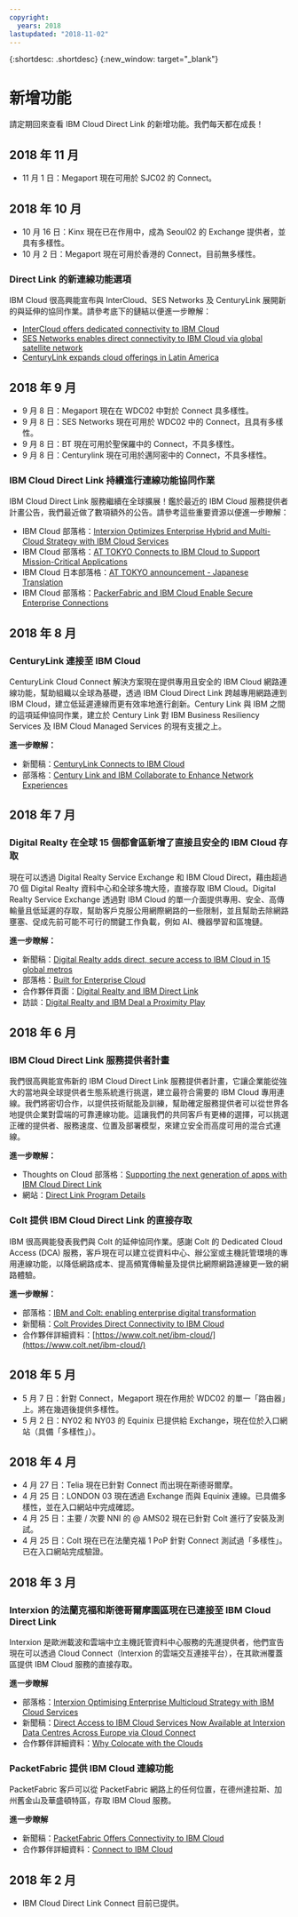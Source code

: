 ```yaml
---
copyright:
  years: 2018
lastupdated: "2018-11-02"
---
```


{:shortdesc: .shortdesc}
{:new_window: target="_blank"}

# 新增功能

請定期回來查看 IBM Cloud Direct Link 的新增功能。我們每天都在成長！

## 2018 年 11 月

* 11 月 1 日：Megaport 現在可用於 SJC02 的 Connect。

## 2018 年 10 月

* 10 月 16 日：Kinx 現在已在作用中，成為 Seoul02 的 Exchange 提供者，並具有多樣性。
* 10 月 2 日：Megaport 現在可用於香港的 Connect，目前無多樣性。

### Direct Link 的新連線功能選項
 
IBM Cloud 很高興能宣布與 InterCloud、SES Networks 及 CenturyLink 展開新的與延伸的協同作業。請參考底下的鏈結以便進一步瞭解： 
 
* [InterCloud offers dedicated connectivity to IBM Cloud](https://digitalisationworld.com/news/55529/intercloud-offers-dedicated-connectivity-to-ibm-cloud)
* [SES Networks enables direct connectivity to IBM Cloud via global satellite network](https://www.ses.com/press-release/ses-networks-enables-direct-connectivity-ibm-cloud-global-satellite-network)
* [CenturyLink expands cloud offerings in Latin America](http://news.centurylink.com/2018-10-04-CenturyLink-expands-cloud-offerings-in-Latin-America)


## 2018 年 9 月

* 9 月 8 日：Megaport 現在在 WDC02 中對於 Connect 具多樣性。
* 9 月 8 日：SES Networks 現在可用於 WDC02 中的 Connect，且具有多樣性。
* 9 月 8 日：BT 現在可用於聖保羅中的 Connect，不具多樣性。
* 9 月 8 日：Centurylink 現在可用於邁阿密中的 Connect，不具多樣性。

### IBM Cloud Direct Link 持續進行連線功能協同作業

IBM Cloud Direct Link 服務繼續在全球擴展！鑑於最近的 IBM Cloud 服務提供者計畫公告，我們最近做了數項額外的公告。請參考這些重要資源以便進一步瞭解：
 
* IBM Cloud 部落格：[Interxion Optimizes Enterprise Hybrid and Multi-Cloud Strategy with IBM Cloud Services](https://www.ibm.com/blogs/bluemix/2018/09/interxion-enterprise-ibm-cloud-services/)
* IBM Cloud 部落格：[AT TOKYO Connects to IBM Cloud to Support Mission-Critical Applications](https://www.ibm.com/blogs/bluemix/2018/08/tokyo-connects-ibm-cloud-support-mission-critical-applications/)
* IBM Cloud 日本部落格：[AT TOKYO announcement - Japanese Translation](https://www.ibm.com/blogs/solutions/jp-ja/tokyo-connects-ibm-cloud-support-mission-critical-applications-httpswww-ibm-comblogssolutionsjp-ja/)
* IBM Cloud 部落格：[PackerFabric and IBM Cloud Enable Secure Enterprise Connections](https://www.ibm.com/blogs/bluemix/2018/08/packetfabric-ibm-enable-secure-enterprise-connections/)

## 2018 年 8 月

### CenturyLink 連接至 IBM Cloud
 
CenturyLink Cloud Connect 解決方案現在提供專用且安全的 IBM Cloud 網路連線功能，幫助組織以全球為基礎，透過 IBM Cloud Direct Link 跨越專用網路連到 IBM Cloud，建立低延遲連線而更有效率地進行創新。Century Link 與 IBM 之間的這項延伸協同作業，建立於 Century Link 對 IBM Business Resiliency Services 及 IBM Cloud Managed Services 的現有支援之上。
 
**進一步瞭解：**
* 新聞稿：[CenturyLink Connects to IBM Cloud](http://news.centurylink.com/2018-08-01-CenturyLink-Connects-Enterprises-to-IBM-Cloud)
* 部落格：[Century Link and IBM Collaborate to Enhance Network Experiences](https://www.ibm.com/blogs/bluemix/2018/08/centurylink-ibm-enhance-network-experiences/)

## 2018 年 7 月

### Digital Realty 在全球 15 個都會區新增了直接且安全的 IBM Cloud 存取
 
現在可以透過 Digital Realty Service Exchange 和 IBM Cloud Direct，藉由超過 70 個 Digital Realty 資料中心和全球多塊大陸，直接存取 IBM Cloud。Digital Realty Service Exchange 透過對 IBM Cloud 的單一介面提供專用、安全、高傳輸量且低延遲的存取，幫助客戶克服公用網際網路的一些限制，並且幫助去除網路壅塞、促成先前可能不可行的關鍵工作負載，例如 AI、機器學習和區塊鏈。
 
**進一步瞭解：**
* 新聞稿：[Digital Realty adds direct, secure access to IBM Cloud in 15 global metros](http://investor.digitalrealty.com/investor-relations/news-and-events/news/news-details/2018/Digital-Realty-Adds-Direct-Secure-Access-to-IBM-Cloud-in-15-Global-Metros/default.aspx?_ga=2.4622768.2004310000.1533067916-309713252.1509692838)
* 部落格：[Built for Enterprise Cloud](https://www.ibm.com/blogs/bluemix/2018/07/digital-realty-ibm-cloud-direct-link-expand-network/)
* 合作夥伴頁面：[Digital Realty and IBM Direct Link](https://www.digitalrealty.com/partners/alliance-partners/ibm-direct-link/)
* 訪談：[Digital Realty and IBM Deal a Proximity Play](https://www.lightreading.com/data-center/data-center-infrastructure/digital-realty-ibm-deal-a-proximity-play/d/d-id/744870)


## 2018 年 6 月

### IBM Cloud Direct Link 服務提供者計畫

我們很高興能宣佈新的 IBM Cloud Direct Link 服務提供者計畫，它讓企業能從強大的當地與全球提供者生態系統進行挑選，建立最符合需要的 IBM Cloud 專用連線。我們將密切合作，以提供技術賦能及訓練，幫助確定服務提供者可以從世界各地提供企業對雲端的可靠連線功能。這讓我們的共同客戶有更棒的選擇，可以挑選正確的提供者、服務速度、位置及部署模型，來建立安全而高度可用的混合式連線。
 
**進一步瞭解：**
* Thoughts on Cloud 部落格：[Supporting the next generation of apps with IBM Cloud Direct Link](https://www.ibm.com/blogs/cloud-computing/2018/06/26/next-generation-cloud-apps-ibm-cloud-direct-link/)
* 網站：[Direct Link Program Details](https://www.ibm.com/cloud/direct-link/partners)

### Colt 提供 IBM Cloud Direct Link 的直接存取

IBM 很高興能發表我們與 Colt 的延伸協同作業。感謝 Colt 的 Dedicated Cloud Access (DCA) 服務，客戶現在可以建立從資料中心、辦公室或主機託管環境的專用連線功能，以降低網路成本、提高頻寬傳輸量及提供比網際網路連線更一致的網路體驗。 
 
**進一步瞭解：**

* 部落格：[IBM and Colt: enabling enterprise digital transformation](https://www.ibm.com/blogs/bluemix/2018/06/ibm-colt-enterprise-digital-transformation/)
* 新聞稿：[Colt Provides Direct Connectivity to IBM Cloud](https://www.colt.net/resources/colt-provides-direct-connectivity-ibm-cloud/)
* 合作夥伴詳細資料：[https://www.colt.net/ibm-cloud/](https://www.colt.net/ibm-cloud/)

## 2018 年 5 月

 * 5 月 7 日：針對 Connect，Megaport 現在作用於 WDC02 的單一「路由器」上。將在幾週後提供多樣性。
 * 5 月 2 日：NY02 和 NY03 的 Equinix 已提供給 Exchange，現在位於入口網站（具備「多樣性」）。

## 2018 年 4 月

 * 4 月 27 日：Telia 現在已針對 Connect 而出現在斯德哥爾摩。
 * 4 月 25 日：LONDON 03 現在透過 Exchange 而與 Equinix 連線。已具備多樣性，並在入口網站中完成確認。
 * 4 月 25 日：主要 / 次要 NNI 的 @ AMS02 現在已針對 Colt 進行了安裝及測試。
 * 4 月 25 日：Colt 現在已在法蘭克福 1 PoP 針對 Connect 測試過「多樣性」。已在入口網站完成驗證。
 
## 2018 年 3 月
 
### Interxion 的法蘭克福和斯德哥爾摩園區現在已連接至 IBM Cloud Direct Link
 
Interxion 是歐洲載波和雲端中立主機託管資料中心服務的先進提供者，他們宣告現在可以透過 Cloud Connect（Interxion 的雲端交互連接平台），在其歐洲覆蓋區提供 IBM Cloud 服務的直接存取。

**進一步瞭解**

* 部落格：[Interxion Optimising Enterprise Multicloud Strategy with IBM Cloud Services](https://www.interxion.com/blogs/2018/03/interxion-optimising-enterprise-multicloud-strategy-with-ibm-cloud-services/)
* 新聞稿：[Direct Access to IBM Cloud Services Now Available at Interxion Data Centres Across Europe via Cloud Connect](https://www.interxion.com/news/2018/03/direct-access-to-ibm-cloud-services/)
* 合作夥伴詳細資料：[Why Colocate with the Clouds](https://www.interxion.com/why-interxion/colocate-with-the-clouds/ibm/)

### PacketFabric 提供 IBM Cloud 連線功能

PacketFabric 客戶可以從 PacketFabric 網路上的任何位置，在德州達拉斯、加州舊金山及華盛頓特區，存取 IBM Cloud 服務。

**進一步瞭解**

* 新聞稿：[PacketFabric Offers Connectivity to IBM Cloud](https://www.packetfabric.com/news/2018/03/06/packetfabric-offers-connectivity-to-ibm.html)
* 合作夥伴詳細資料：[Connect to IBM Cloud](https://www.packetfabric.com/packetcor/ibm-cloud/)

## 2018 年 2 月
 
 * IBM Cloud Direct Link Connect 目前已提供。
